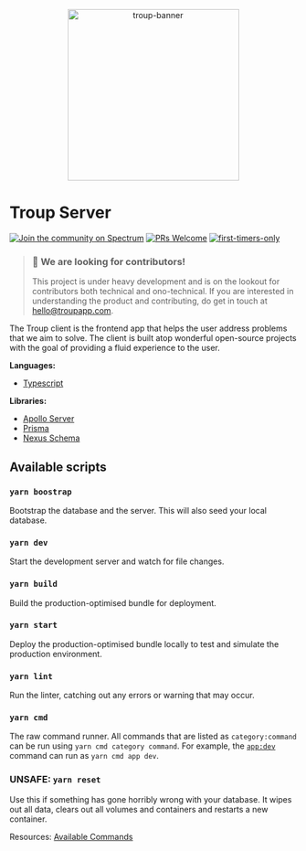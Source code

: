 <p align="center"><img src="https://repository-images.githubusercontent.com/259775937/548b6b00-9a47-11ea-864f-a6d905f657c6" alt="troup-banner" width="300" /></p>

# Troup Server

[![Join the community on Spectrum](https://withspectrum.github.io/badge/badge.svg)](https://spectrum.chat/troup) [![PRs Welcome](https://img.shields.io/badge/PRs-welcome-brightgreen.svg?style=flat)](http://makeapullrequest.com) [![first-timers-only](https://img.shields.io/badge/first--timers--only-friendly-blue.svg?style=flat)](https://www.firsttimersonly.com/)

> ### 📢 We are looking for contributors!
>
> This project is under heavy development and is on the lookout for contributors both technical and ono-technical. If you are interested in understanding the product and contributing, do get in touch at hello@troupapp.com.

The Troup client is the frontend app that helps the user address problems that we aim to solve. The client is built atop wonderful open-source projects with the goal of providing a fluid experience to the user.

**Languages:**

-   [Typescript][typescript]

**Libraries:**

-   [Apollo Server][apollo-server]
-   [Prisma][prisma]
-   [Nexus Schema][nexus-schema]

## Available scripts

### `yarn boostrap`

Bootstrap the database and the server. This will also seed your local database.

### `yarn dev`

Start the development server and watch for file changes.

### `yarn build`

Build the production-optimised bundle for deployment.

### `yarn start`

Deploy the production-optimised bundle locally to test and simulate the production environment.

### `yarn lint`

Run the linter, catching out any errors or warning that may occur.

### `yarn cmd`

The raw command runner. All commands that are listed as `category:command` can be run using `yarn cmd category command`.
For example, the [`app:dev`][app-dev] command can run as `yarn cmd app dev`.

### UNSAFE: `yarn reset`

Use this if something has gone horribly wrong with your database. It wipes out all data, clears out all volumes and containers and restarts a new container.

Resources: [Available Commands][commands]

[typescript]: https://www.typescriptlang.org/
[apollo-server]: https://www.apollographql.com/docs/apollo-server
[prisma]: https://www.prisma.io
[nexus-schema]: https://github.com/graphql-nexus/schema
[commands]: https://github.com/troup-io/troup-server/blob/master/cmd/COMMANDS.ts
[app-dev]: https://github.com/troup-io/troup-server/blob/master/cmd/COMMANDS.ts#L45
